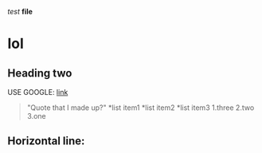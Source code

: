 _test_ **file** 
# lol
## Heading two
USE GOOGLE: [link](google.com)
> "Quote that I made up?" 
*list item1 
*list item2
*list item3
1.three
2.two
3.one

Horizontal line: 
---
